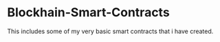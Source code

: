 # Blockhain-Smart-Contracts
This includes some of my very basic smart contracts that i have created.
